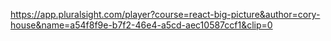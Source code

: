 https://app.pluralsight.com/player?course=react-big-picture&author=cory-house&name=a54f8f9e-b7f2-46e4-a5cd-aec10587ccf1&clip=0

